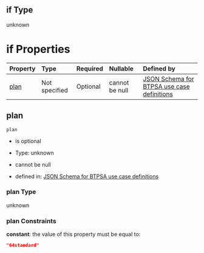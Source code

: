 ## if Type

unknown

# if Properties

| Property      | Type          | Required | Nullable       | Defined by                                                                                                                                                                                                                                    |
| :------------ | :------------ | :------- | :------------- | :-------------------------------------------------------------------------------------------------------------------------------------------------------------------------------------------------------------------------------------------- |
| [plan](#plan) | Not specified | Optional | cannot be null | [JSON Schema for BTPSA use case definitions](btpsa-usecase-properties-services-items-allof-1-then-allof-41-then-allof-11-if-properties-plan.md "undefined#/properties/services/items/allOf/1/then/allOf/41/then/allOf/11/if/properties/plan") |

## plan



`plan`

*   is optional

*   Type: unknown

*   cannot be null

*   defined in: [JSON Schema for BTPSA use case definitions](btpsa-usecase-properties-services-items-allof-1-then-allof-41-then-allof-11-if-properties-plan.md "undefined#/properties/services/items/allOf/1/then/allOf/41/then/allOf/11/if/properties/plan")

### plan Type

unknown

### plan Constraints

**constant**: the value of this property must be equal to:

```json
"64standard"
```
